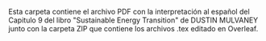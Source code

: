 Esta carpeta contiene el archivo PDF con la interpretación al español del Capitulo 9 del libro "Sustainable Energy Transition" de DUSTIN MULVANEY junto con la carpeta ZIP que contiene los archivos .tex editado en Overleaf.
